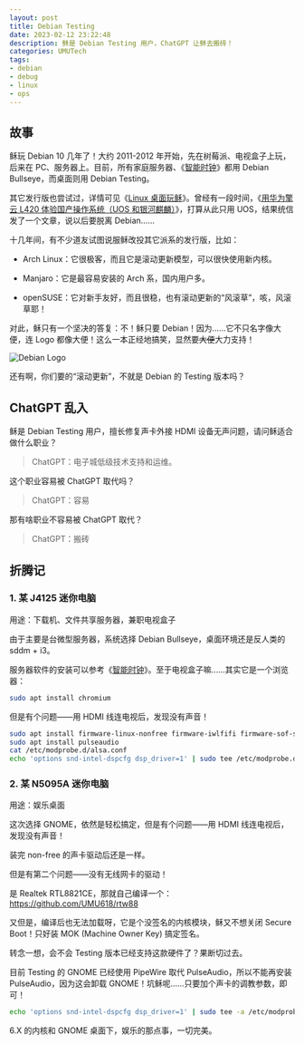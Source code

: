 ```yaml
---
layout: post
title: Debian Testing
date: 2023-02-12 23:22:48
description: 稣是 Debian Testing 用户，ChatGPT 让稣去搬砖！
categories: UMUTech
tags:
- debian
- debug
- linux
- ops
---
```

## 故事

稣玩 Debian 10 几年了！大约 2011-2012 年开始，先在树莓派、电视盒子上玩，后来在 PC、服务器上。目前，所有家庭服务器、《[智能时钟](/2022/05/15/umutech-smart-clock/)》都用 Debian Bullseye，而桌面则用 Debian Testing。

其它发行版也尝试过，详情可见《[Linux 桌面玩稣](/2022/04/25/umutech-linux-desktop/)》。曾经有一段时间，《[用华为擎云 L420 体验国产操作系统（UOS 和银河麒麟）](/2022/05/21/umutech-huawei-qingyun-l420-uos-kylinos/)》，打算从此只用 UOS，结果统信发了一个文章，说以后要脱离 Debian……

十几年间，有不少道友试图说服稣改投其它派系的发行版，比如：

- Arch Linux：它很极客，而且它是滚动更新模型，可以很快使用新内核。

- Manjaro：它是最容易安装的 Arch 系，国内用户多。

- openSUSE：它对新手友好，而且很稳，也有滚动更新的“风滚草”，咳，风滚草耶！

对此，稣只有一个坚决的答复：不！稣只要 Debian！因为……它不只名字像大便，连 Logo 都像大便！这么一本正经地搞笑，显然要~~大便~~大力支持！

![Debian Logo](https://www.debian.org/Pics/debian-logo-1024x576.png)

还有啊，你们要的“滚动更新”，不就是 Debian 的 Testing 版本吗？

## ChatGPT 乱入

稣是 Debian Testing 用户，擅长修复声卡外接 HDMI 设备无声问题，请问稣适合做什么职业？
> ChatGPT：电子城低级技术支持和运维。

这个职业容易被 ChatGPT 取代吗？
> ChatGPT：容易

那有啥职业不容易被 ChatGPT 取代？
> ChatGPT：搬砖

## 折腾记

### 1. 某 J4125 迷你电脑

用途：下载机、文件共享服务器，兼职电视盒子

由于主要是台微型服务器，系统选择 Debian Bullseye，桌面环境还是反人类的 sddm + i3。

服务器软件的安装可以参考《[智能时钟](/2022/05/15/umutech-smart-clock/)》。至于电视盒子嘛……其实它是一个浏览器：

```sh
sudo apt install chromium
```

但是有个问题——用 HDMI 线连电视后，发现没有声音！

```sh
sudo apt install firmware-linux-nonfree firmware-iwlfifi firmware-sof-signed
sudo apt install pulseaudio
cat /etc/modprobe.d/alsa.conf
echo 'options snd-intel-dspcfg dsp_driver=1' | sudo tee /etc/modprobe.d/alsa.conf
```

### 2. 某 N5095A 迷你电脑

用途：娱乐桌面

这次选择 GNOME，依然是轻松搞定，但是有个问题——用 HDMI 线连电视后，发现没有声音！

装完 non-free 的声卡驱动后还是一样。

但是有第二个问题——没有无线网卡的驱动！

是 Realtek RTL8821CE，那就自己编译一个：<https://github.com/UMU618/rtw88>

又但是，编译后也无法加载呀，它是个没签名的内核模块，稣又不想关闭 Secure Boot！只好装 MOK (Machine Owner Key) 搞定签名。

转念一想，会不会 Testing 版本已经支持这款硬件了？果断切过去。

目前 Testing 的 GNOME 已经使用 PipeWire 取代 PulseAudio，所以不能再安装 PulseAudio，因为这会卸载 GNOME！坑稣呢……只要加个声卡的调教参数，即可！

```sh
echo 'options snd-intel-dspcfg dsp_driver=1' | sudo tee -a /etc/modprobe.d/alsa-legacy.conf > /dev/null
```

6.X 的内核和 GNOME 桌面下，娱乐的那点事，一切完美。
